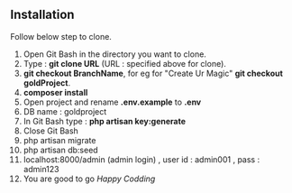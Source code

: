## Installation

Follow below step to clone.

1. Open Git Bash in the directory you want to clone.
2. Type : **git clone URL** (URL : specified above for clone).
3. **git checkout BranchName**, for eg for "Create Ur Magic" **git checkout goldProject**.
4. **composer install**
5. Open project and rename **.env.example** to **.env** 
7. DB name : goldproject
6. In Git Bash type : **php artisan key:generate**
7. Close Git Bash
8. php artisan migrate
9. php artisan db:seed
10. localhost:8000/admin (admin login) , user id : admin001 , pass : admin123
11. You are good to go *Happy Codding*